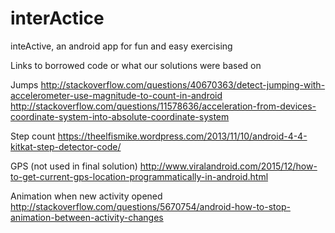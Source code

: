 # interActice
inteActive, an android app for fun and easy exercising

Links to borrowed code or what our solutions were based on

Jumps
http://stackoverflow.com/questions/40670363/detect-jumping-with-accelerometer-use-magnitude-to-count-in-android 
http://stackoverflow.com/questions/11578636/acceleration-from-devices-coordinate-system-into-absolute-coordinate-system

Step count
https://theelfismike.wordpress.com/2013/11/10/android-4-4-kitkat-step-detector-code/

GPS (not used in final solution)
http://www.viralandroid.com/2015/12/how-to-get-current-gps-location-programmatically-in-android.html

Animation when new activity opened
http://stackoverflow.com/questions/5670754/android-how-to-stop-animation-between-activity-changes

